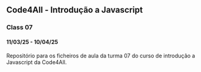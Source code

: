 ## Code4All - Introdução a Javascript

### Class 07

#### 11/03/25 - 10/04/25

Repositório para os ficheiros de aula da turma 07 do curso de introdução a Javascript da Code4All.

